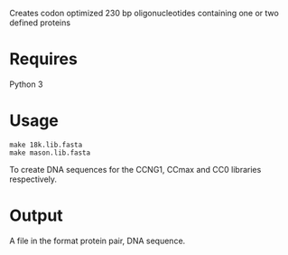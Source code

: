 Creates codon optimized 230 bp oligonucleotides containing one or two defined proteins

# Requires
Python 3

# Usage

```make all-8k.lib.fasta
make 18k.lib.fasta
make mason.lib.fasta
```
To create DNA sequences for the CCNG1, CCmax and CC0 libraries respectively.

# Output

A file in the format protein pair, DNA sequence.

